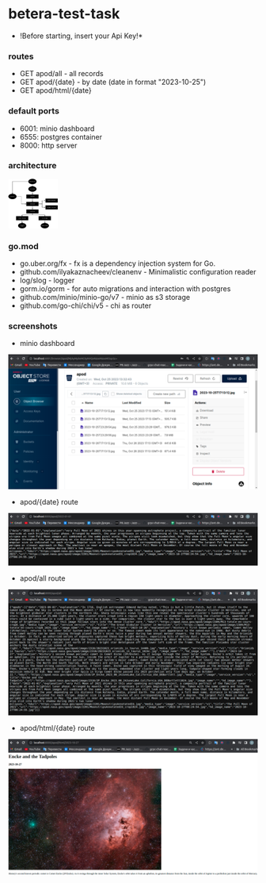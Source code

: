 # betera-test-task

* !Before starting, insert your Api Key!*

### routes

- GET apod/all - all records
- GET apod/{date} - by date (date in format "2023-10-25")
- GET apod/html/{date}

### default ports

- 6001: minio dashboard
- 6555: postgres container
- 8000: http server

### architecture

<img src="architecture.png" alt="architecture" style="height: 100px; width:100px;"/>

### go.mod

- go.uber.org/fx - fx is a dependency injection system for Go.
- github.com/ilyakaznacheev/cleanenv - Minimalistic configuration reader
- log/slog - logger
- gorm.io/gorm - for auto migrations and interaction with postgres
- github.com/minio/minio-go/v7 - minio as s3 storage
- github.com/go-chi/chi/v5 - chi as router

### screenshots

- minio dashboard

<img src="minio-dashboard.png" alt="minio-dashboard"/>

- apod/{date} route

<img src="apod-by-date.png" alt="apod by date route"/>

- apod/all route

<img src="apod-all.png" alt="apod all route"/>

- apod/html/{date} route

<img src="apod-by-date-html.png" alt="apod by date html route"/>